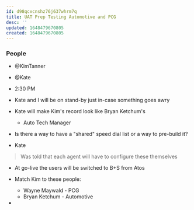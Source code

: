 ```yaml
---
id: d98qcxcnshz76j637whrm7q
title: UAT Prep Testing Automotive and PCG
desc: ''
updated: 1648479670805
created: 1648479670805
---
```


### People
- @KimTanner
- @Kate

- 2:30 PM
- Kate and I will be on stand-by just in-case something goes awry

- Kate will make Kim's record look like Bryan Ketchum's
    - Auto Tech Manager

- Is there a way to have a "shared" speed dial list or a way to pre-build it?
- Kate
> Was told that each agent will have to configure these themselves

- At go-live the users will be switched to B+S from Atos

- Match Kim to these people:
  - Wayne Maywald - PCG
  - Bryan Ketchum - Automotive
- 